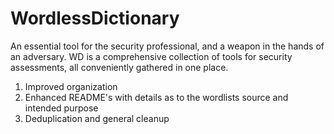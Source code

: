 # WordlessDictionary

An essential tool for the security professional, and a weapon in the hands of an adversary. WD is a comprehensive collection of tools for security assessments, all conveniently gathered in one place.

1. Improved organization
2. Enhanced README's with details as to the wordlists source and intended purpose
3. Deduplication and general cleanup
